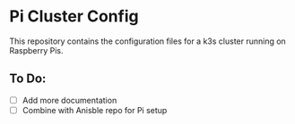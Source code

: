 # Pi Cluster Config

This repository contains the configuration files for a k3s cluster running on Raspberry Pis.

## To Do:
- [ ] Add more documentation
- [ ] Combine with Anisble repo for Pi setup
